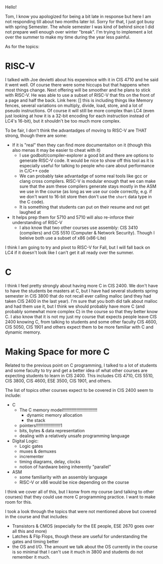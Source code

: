 Hello!

Tom, I know you apologized for being a bit late in response but here I am not responding till about two months later lol.
Sorry for that, I just got busy with spring Semester. The whole semester I was kind of behind since I did not prepare well enough over winter "break". I'm trying to implement a lot over the summer to make my time during the year less painful.

As for the topics:

# RISC-V

I talked with Joe devietti about his expereince with it in CIS 4710 and he said it went well. Of course there were some hiccups but that happens when most things change. Next offering will be smoother and he plans to stick with RISC-V. He was able to use a subset of RISC-V that fits on the front of a page and half the back. Link here: [] this is including things like Memory fences, several variations on multiply, divide, load, store, and a lot of pseudo instructions. Of course it will still be more complex than LC4 (even just looking at how it is a 32-bit encoding for each instruction instead of LC4's 16-bit), but it shouldn't be too much more complex.

To be fair, I don't think the advantadges of moving to RISC-V are THAT strong, though there are some:
- If it is "real" then they can find more documentaiton on it (though this also menas it may be easier to cheat with it)
  - I use godbolt/compiler-explorer a good bit and there are options to generate RISC-V code. It would be nice to show off this tool as it is especially useful for talking to people who care about performance in C/C++ code
  - We can probably take advantadge of some real tools like gcc or clang cross compilers. RISC-V is modular enough that we can make sure that the asm these compilers generate stays mostly in the ASM we use in the course (as long as we use our code correctly, e.g. if we don't want to 16-bit store then don't use the `short` data type in the C code). 
  - It is something that students can put on their resume and not get laughed at
- It helps prep them for 5710 and 5710 will also re-inforce their understanding of RISC-V
  - I also know that two other courses use assembly: CIS 3410 (compilers) and CIS 5510 (Computer & Network Security). Though I beleive both use a subset of x86 (x86-Lite)

I think I am going to try and pivot to RISC-V for Fall, but I will fall back on LC4 if it doesn't look like I can't get it all ready over the summer.

# C

I think I feel pretty strongly about having more C in CIS 2400. We don't have to have the students be masters at C, but I have had several students spring semester in CIS 3800 that do not recall ever calling malloc (and they had taken CIS 2400 in the last year). I'm sure that you both did talk about malloc and had them use it, but I think we should probably have more C (and probably somewhat more complex C) in the course so that they better know C. I also know that it is not my just my course that expects people leave CIS 2400 knowing C, from talking to students and some other faculty CIS 4600, CIS 5050, CIS 1901 and others expect them to be more familiar with C and dynamic memory.

# Making Space for more C

Related to the previous point on C programming, I talked to a lot of students and some faculty to try and get a better idea of what other courses are expecting students to learn in CIS 2400. This includes CIS 4710, CIS 5510, CIS 3800, CIS 4600, ESE 3500, CIS 1901, and others.

The list of topics other courses expect to be covered in CIS 2400 seem to include:
- C
  - The C memory model!!!!!!!!!!!!!!!!!!!!!!!!!!!!
    - dynamic memory allocation
    - the stack
  - pointers!!!!!!!!!!!!!!!!!!!!1
  - bits, bytes & data representation
  - dealing with a relatively unsafe programming language
- Digital Logic:
  - Logic gates
  - muxes & demuxes
  - incrementer
  - timing diagrams, delay, clocks
  - notion of hardware being inherently "parallel"
- ASM
  - some familiarity with an assembly language
  - RISC-V or x86 would be nice depending on the course

I think we cover all of this, but I konw from my course (and talking to other courses) that they could use more C programming practice. I want to make room for this.

I took a look through the topics that were not mentioned above but covered in the course and that includes:
- Transistors & CMOS (especially for the EE people, ESE 2670 goes over all this and more)
- Latches & Flip Flops, though these are useful for understanding the gates and timing better
- the OS and I/O. The amount we talk about the OS currently in the course is so minimal that I can't use it much in 3800 and students do not remember it much. 
